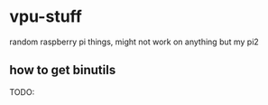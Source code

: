 # vpu-stuff
random raspberry pi things, might not work on anything but my pi2
## how to get binutils
TODO: 
